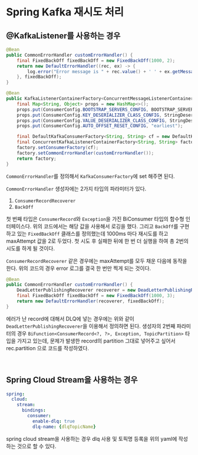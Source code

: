 # Spring Kafka 재시도 처리

## @KafkaListener를 사용하는 경우

```java
@Bean
public CommonErrorHandler customErrorHandler() {
    final FixedBackOff fixedBackOff = new FixedBackOff(1000, 2);
    return new DefaultErrorHandler((rec, ex) -> {
        log.error("Error message is " + rec.value() + ' ' + ex.getMessage());
    }, fixedBackOff);
}
```

```java
@Bean
public KafkaListenerContainerFactory<ConcurrentMessageListenerContainer<String, String>> customContainerFactory() {
    final Map<String, Object> props = new HashMap<>();
    props.put(ConsumerConfig.BOOTSTRAP_SERVERS_CONFIG, BOOTSTRAP_SERVERS);
    props.put(ConsumerConfig.KEY_DESERIALIZER_CLASS_CONFIG, StringDeserializer.class);
    props.put(ConsumerConfig.VALUE_DESERIALIZER_CLASS_CONFIG, StringDeserializer.class);
    props.put(ConsumerConfig.AUTO_OFFSET_RESET_CONFIG, "earliest");

    final DefaultKafkaConsumerFactory<String, String> cf = new DefaultKafkaConsumerFactory<>(props);
    final ConcurrentKafkaListenerContainerFactory<String, String> factory = new ConcurrentKafkaListenerContainerFactory<>();
    factory.setConsumerFactory(cf);
    factory.setCommonErrorHandler(customErrorHandler());
    return factory;
}
```

``CommonErrorHandler``를 정의해서 ``KafkaConsumerFactory``에 set 해주면 된다.  

``CommonErrorHandler`` 생성자에는 2가지 타입의 파라미터가 있다.

1. ``ConsumerRecordRecoverer``
2. ``BackOff``

첫 번째 타입은 ``ConsumerRecord``와 ``Exception``을 가진 BiConsumer 타입의 함수형 인터페이스다. 위의 코드에서는 해당 값을 사용해서 로깅을 했다. 그리고 ``BackOff``를 구현하고 있는 ``FixedBackOff`` 클래스를 정의했는데 1000ms 마다 재시도를 하고 maxAttempt 값을 2로 두었다. 첫 시도 후 실패한 뒤에 한 번 더 실행을 하여 총 2번의 시도를 하게 될 것이다.  

``ConsumerRecordRecoverer`` 같은 경우에는 maxAttempt를 모두 채운 다음에 동작을 한다. 위의 코드의 경우 error 로그를 결국 한 번만 찍게 되는 것이다.  

```java
@Bean
public CommonErrorHandler customErrorHandler() {
    DeadLetterPublishingRecoverer recoverer = new DeadLetterPublishingRecoverer(customKafkaTemplate(), (rec, ex) -> new TopicPartition("dlq topic name", rec.partition()));
    final FixedBackOff fixedBackOff = new FixedBackOff(1000, 3);
    return new DefaultErrorHandler(recoverer, fixedBackOff);
}
```

에러가 난 record에 대해서 DLQ에 넣는 경우에는 위와 같이 ``DeadLetterPublishingRecoverer``을 이용해서 정의하면 된다. 생성자의 2번째 파라미터의 경우 ``BiFunction<ConsumerRecord<?, ?>, Exception, TopicPartition>`` 타입을 가지고 있는데, 문제가 발생한 record의 partition 그대로 넣어주고 싶어서 rec.partition 으로 코드를 작성하였다.  

<br/>

## Spring Cloud Stream을 사용하는 경우

```yaml
spring:
  cloud:
    stream:
      bindings:
        consumer:
          enable-dlq: true
          dlq-name: {dlqTopicName}
```

spring cloud stream을 사용하는 경우 dlq 사용 및 토픽명 등록을 위의 yaml에 작성하는 것으로 할 수 있다.  

